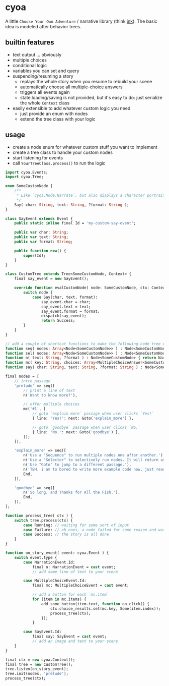 # cyoa

A little `Choose Your Own Adventure` / narrative library (think [ink](https://github.com/inkle/ink)). The basic idea is modeled after behavior trees.

## builtin features

- text output ... obviously
- multiple choices
- conditional logic
- variables you can set and query
- suspending/resuming a story
  - replays the whole story when you resume to rebuild your scene
  - automatically choose all multiple-choice answers
  - triggers all events again
  - state loading/saving is not provided, but it's easy to do: just serialize the whole `Context` class
- easily extensible to add whatever custom logic you need
  - just provide an enum with nodes
  - extend the tree class with your logic

## usage

- create a node enum for whatever custom stuff you want to implement
- create a tree class to handle your custom nodes
- start listening for events
- call `YourTreeClass.process()` to run the logic

```haxe
import cyoa.Events;
import cyoa.Tree;

enum SomeCustomNode {
    /**
     * Like `cyoa.Node.Narrate`, but also displays a character portrait.
     */
    Say( char: String, text: String, ?format: String );
}

class SayEvent extends Event {
    public static inline final Id = 'my-custom-say-event';

    public var char: String;
    public var text: String;
    public var format: String;

    public function new() {
        super(Id);
    }
}

class CustomTree extends Tree<SomeCustomNode, Context> {
    final say_event = new SayEvent();

    override function evalCustomNode( node: SomeCustomNode, ctx: Context, nodeKey: String ) : NodeStatus {
        switch node {
            case Say(char, text, format):
                say_event.char = char;
                say_event.text = text;
                say_event.format = format;
                dispatch(say_event);
                return Success;
        }
    }
}

// add a couple of shortcut functions to make the following node tree easier to read
function seq( nodes: Array<Node<SomeCustomNode>> ) : Node<SomeCustomNode> { return Sequence(nodes); }
function sel( nodes: Array<Node<SomeCustomNode>> ) : Node<SomeCustomNode> { return Selector(nodes); }
function n( text: String, ?format ) : Node<SomeCustomNode> { return Narrate(text, format); }
function mc( key: String, choices: Array<MultipleChoiceAnswer<SomeCustomNode>> ) : Node<SomeCustomNode> { return MultipleChoice(key, choices); }
function say( char: String, text: String, ?format: String ) : Node<SomeCustomNode> { return Custom(Say(char, text, format)); }

final nodes = [
    // intro passage
    'prelude' => seq([
        // print a line of text
        n('Want to know more?'),

        // offer multiple choices
        mc('#1', [
            // goto `explain more` passage when user clicks `Yes!`
            { line: 'Yes!': next: Goto('explain_more') },

            // goto `goodbye` passage when user clicks `No.`
            { line: 'No.': next: Goto('goodbye') },
        ]);
    ]),

    'explain_more' => seq([
        n('Use a "Sequence" to run multiple nodes one after another.'),
        n('Use a "Selector" to selectively run nodes. It will return as soon as the first node returns "Success".'),
        n('Use "Goto" to jump to a different passage.'),
        n('TBH, i am to bored to write more example code now, just read the description of the available nodes.'),
        End,
    ]),

    'goodbye' => seq([
        n('So long, and Thanks for All the Fish.'),
        End,
    ]),
];

function process_tree( ctx ) {
    switch tree.process(ctx) {
        case Running: // waiting for some sort of input
        case Failure: // oh noes, a node failed for some reason and wasn't handled properly
        case Success: // the story is all done
    }
}

function on_story_event( event: cyoa.Event ) {
    switch event.type {
        case NarrationEvent.Id:
            final n: NarrationEvent = cast event;
            // add some line of text to your scene

        case MultipleChoiceEvent.Id:
            final mc: MultipleChoiceEvent = cast event;

            // add a button for each `mc.item`
            for (item in mc.items) {
                add_some_button(item.text, function on_click() {
                    ctx.choice_results.set(mc.key, Some(item.index));
                    process_tree(ctx);
                });
            }

        case SayEvent.Id:
            final say: SayEvent = cast event;
            // add an image and text to your scene
    }
}

final ctx = new cyoa.Context();
final tree = new CustomTree();
tree.listen(on_story_event);
tree.init(nodes, 'prelude');
process_tree(ctx);

```
